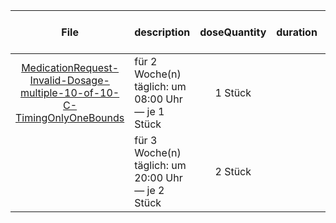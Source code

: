 | File | description | doseQuantity | duration | durationUnit | frequency | period | periodUnit | Day<br>of<br>Week | Time<br>Of<br>Day | when | bounds[x] |
| :---: | :--- | :---: | :---: | :---: | :---: | :---: | :---: | :---: | :---: | :---: | :---: |
| [MedicationRequest-Invalid-Dosage-multiple-10-of-10-C-TimingOnlyOneBounds](./MedicationRequest-Invalid-Dosage-multiple-10-of-10-C-TimingOnlyOneBounds.html) | für 2 Woche(n) täglich: um 08:00 Uhr — je 1 Stück | 1 Stück |  |  | 1 | 1 | d |  | 08:00:00 |  | {'system': 'http://unitsofmeasure.org', 'value': 2, 'code': 'wk', 'unit': 'Woche(n)'} |
|  | für 3 Woche(n) täglich: um 20:00 Uhr — je 2 Stück | 2 Stück |  |  | 1 | 1 | d |  | 20:00:00 |  | {'system': 'http://unitsofmeasure.org', 'value': 3, 'code': 'wk', 'unit': 'Woche(n)'} |
